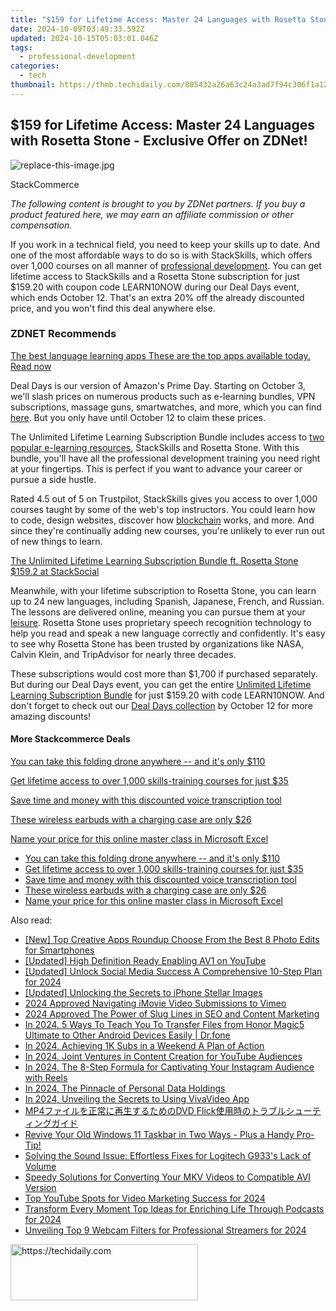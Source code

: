 ```yaml
---
title: "$159 for Lifetime Access: Master 24 Languages with Rosetta Stone - Exclusive Offer on ZDNet!"
date: 2024-10-09T03:49:33.592Z
updated: 2024-10-15T05:03:01.046Z
tags:
  - professional-development
categories:
  - tech
thumbnail: https://thmb.techidaily.com/805432a26a63c24a3ad7f94c306f1a1291a2364beb1c1710fc99d1f9d71ae26e.jpg
---
```


## $159 for Lifetime Access: Master 24 Languages with Rosetta Stone - Exclusive Offer on ZDNet!

![replace-this-image.jpg](https://www.zdnet.com/a/img/resize/97e7c0a141ea7981b92fa561a7b35e520a5521c1/2022/10/07/da4084b9-034f-48c9-997d-a3a4db46ad4c/zd-unlimited-lifetime-learning.jpg?auto=webp&width=1280)

StackCommerce

_The following content is brought to you by ZDNet partners. If you buy a product featured here, we may earn an affiliate commission or other compensation._

If you work in a technical field, you need to keep your skills up to date. And one of the most affordable ways to do so is with StackSkills, which offers over 1,000 courses on all manner of [professional development](https://stacksocial.com/sales/the-unlimited-lifetime-learning-subscription-bundle-ft-rosetta-stone?utm%5Fsource=zdnet.com&utm%5Fmedium=referral&utm%5Fcampaign=the-unlimited-lifetime-learning-subscription-bundle-ft-rosetta-stone&utm%5Fterm=scsf-556901&utm%5Fcontent=a0x1P000004yWifQAE&scsonar=1&aid=a-ceempx7z). You can get lifetime access to StackSkills and a Rosetta Stone subscription for just $159.20 with coupon code LEARN10NOW during our Deal Days event, which ends October 12\. That's an extra 20% off the already discounted price, and you won't find this deal anywhere else. 

### **ZDNET** Recommends

[The best language learning apps These are the top apps available today.  Read now](https://www.zdnet.com/article/best-language-learning-app/)

Deal Days is our version of Amazon's Prime Day. Starting on October 3, we'll slash prices on numerous products such as e-learning bundles, VPN subscriptions, massage guns, smartwatches, and more, which you can find [here](https://stacksocial.com/collections/deal-days?aid=a-ceempx7z&utm%5Fsource=zdnet.com&utm%5Fmedium=referral&utm%5Fcampaign=deal-days). But you only have until October 12 to claim these prices.

The Unlimited Lifetime Learning Subscription Bundle includes access to [two popular e-learning resources](https://stacksocial.com/sales/the-unlimited-lifetime-learning-subscription-bundle-ft-rosetta-stone?utm%5Fsource=zdnet.com&utm%5Fmedium=referral&utm%5Fcampaign=the-unlimited-lifetime-learning-subscription-bundle-ft-rosetta-stone&utm%5Fterm=scsf-556901&utm%5Fcontent=a0x1P000004yWifQAE&scsonar=1&aid=a-ceempx7z), StackSkills and Rosetta Stone. With this bundle, you'll have all the professional development training you need right at your fingertips. This is perfect if you want to advance your career or pursue a side hustle.

Rated 4.5 out of 5 on Trustpilot, StackSkills gives you access to over 1,000 courses taught by some of the web's top instructors. You could learn how to code, design websites, discover how [blockchain](https://www.zdnet.com/finance/blockchain/the-future-of-money-where-blockchain-and-cryptocurrency-will-take-us-next/) works, and more. And since they're continually adding new courses, you're unlikely to ever run out of new things to learn.

[The Unlimited Lifetime Learning Subscription Bundle ft. Rosetta Stone $159.2 at StackSocial](https://stacksocial.com/sales/the-unlimited-lifetime-learning-subscription-bundle-ft-rosetta-stone?utm%5Fsource=zdnet.com&utm%5Fmedium=referral&utm%5Fcampaign=the-unlimited-lifetime-learning-subscription-bundle-ft-rosetta-stone&utm%5Fterm=scsf-556901&utm%5Fcontent=a0x1P000004yWifQAE&scsonar=1&aid=a-ceempx7z)

Meanwhile, with your lifetime subscription to Rosetta Stone, you can learn up to 24 new languages, including Spanish, Japanese, French, and Russian. The lessons are delivered online, meaning you can pursue them at your [leisure](https://www.zdnet.com/article/get-24-percent-off-this-4k-golf-simulator-before-august-24-and-donate-to-charity/). Rosetta Stone uses proprietary speech recognition technology to help you read and speak a new language correctly and confidently. It's easy to see why Rosetta Stone has been trusted by organizations like NASA, Calvin Klein, and TripAdvisor for nearly three decades. 

These subscriptions would cost more than $1,700 if purchased separately. But during our Deal Days event, you can get the entire [Unlimited Lifetime Learning Subscription Bundle](https://stacksocial.com/sales/the-unlimited-lifetime-learning-subscription-bundle-ft-rosetta-stone?utm%5Fsource=zdnet.com&utm%5Fmedium=referral&utm%5Fcampaign=the-unlimited-lifetime-learning-subscription-bundle-ft-rosetta-stone&utm%5Fterm=scsf-556901&utm%5Fcontent=a0x1P000004yWifQAE&scsonar=1&aid=a-ceempx7z) for just $159.20 with code LEARN10NOW. And don't forget to check out our [Deal Days collection](https://stacksocial.com/collections/deal-days?aid=a-ceempx7z&utm%5Fsource=zdnet.com&utm%5Fmedium=referral&utm%5Fcampaign=deal-days) by October 12 for more amazing discounts!

#### More Stackcommerce Deals

[You can take this folding drone anywhere -- and it's only $110](https://www.zdnet.com/article/get-a-folding-drone-you-can-take-with-you-anywhere-for-110/ "You can take this folding drone anywhere  -- and it's only $110")

[Get lifetime access to over 1,000 skills-training courses for just $35](https://www.zdnet.com/article/learn-it-coding-and-design-skills-for-just-20-with-this-course-pack/ "Get lifetime access to over 1,000 skills-training courses for just $35")

[Save time and money with this discounted voice transcription tool](https://www.zdnet.com/article/save-money-and-time-with-this-discounted-voice-transcription-tool/ "Save time and money with this discounted voice transcription tool")

[These wireless earbuds with a charging case are only $26](https://www.zdnet.com/article/get-these-wireless-earbuds-with-a-charging-case-for-just-26/ "These wireless earbuds with a charging case are only $26")

[Name your price for this online master class in Microsoft Excel](https://www.zdnet.com/article/name-your-price-for-this-online-master-class-in-microsoft-excel/ "Name your price for this online master class in Microsoft Excel")

* [You can take this folding drone anywhere -- and it's only $110](https://www.zdnet.com/article/get-a-folding-drone-you-can-take-with-you-anywhere-for-110/ "You can take this folding drone anywhere  -- and it's only $110")
* [Get lifetime access to over 1,000 skills-training courses for just $35](https://www.zdnet.com/article/learn-it-coding-and-design-skills-for-just-20-with-this-course-pack/ "Get lifetime access to over 1,000 skills-training courses for just $35")
* [Save time and money with this discounted voice transcription tool](https://www.zdnet.com/article/save-money-and-time-with-this-discounted-voice-transcription-tool/ "Save time and money with this discounted voice transcription tool")
* [These wireless earbuds with a charging case are only $26](https://www.zdnet.com/article/get-these-wireless-earbuds-with-a-charging-case-for-just-26/ "These wireless earbuds with a charging case are only $26")
* [Name your price for this online master class in Microsoft Excel](https://www.zdnet.com/article/name-your-price-for-this-online-master-class-in-microsoft-excel/ "Name your price for this online master class in Microsoft Excel")

<ins class="adsbygoogle"
     style="display:block"
     data-ad-format="autorelaxed"
     data-ad-client="ca-pub-7571918770474297"
     data-ad-slot="1223367746"></ins>

<ins class="adsbygoogle"
     style="display:block"
     data-ad-client="ca-pub-7571918770474297"
     data-ad-slot="8358498916"
     data-ad-format="auto"
     data-full-width-responsive="true"></ins>

<span class="atpl-alsoreadstyle">Also read:</span>
<div><ul>
<li><a href="https://some-tips.techidaily.com/new-top-creative-apps-roundup-choose-from-the-best-8-photo-edits-for-smartphones/"><u>[New] Top Creative Apps Roundup Choose From the Best 8 Photo Edits for Smartphones</u></a></li>
<li><a href="https://facebook-video-share.techidaily.com/updated-high-definition-ready-enabling-av1-on-youtube/"><u>[Updated] High Definition Ready Enabling AV1 on YouTube</u></a></li>
<li><a href="https://fox-glue.techidaily.com/updated-unlock-social-media-success-a-comprehensive-10-step-plan-for-2024/"><u>[Updated] Unlock Social Media Success A Comprehensive 10-Step Plan for 2024</u></a></li>
<li><a href="https://some-tips.techidaily.com/updated-unlocking-the-secrets-to-iphone-stellar-images/"><u>[Updated] Unlocking the Secrets to iPhone Stellar Images</u></a></li>
<li><a href="https://vimeo-videos.techidaily.com/2024-approved-navigating-imovie-video-submissions-to-vimeo/"><u>2024 Approved Navigating iMovie Video Submissions to Vimeo</u></a></li>
<li><a href="https://some-tips.techidaily.com/2024-approved-the-power-of-slug-lines-in-seo-and-content-marketing/"><u>2024 Approved The Power of Slug Lines in SEO and Content Marketing</u></a></li>
<li><a href="https://android-transfer.techidaily.com/in-2024-5-ways-to-teach-you-to-transfer-files-from-honor-magic5-ultimate-to-other-android-devices-easily-drfone-by-drfone-transfer-from-android-transfer-from-android/"><u>In 2024, 5 Ways To Teach You To Transfer Files from Honor Magic5 Ultimate to Other Android Devices Easily | Dr.fone</u></a></li>
<li><a href="https://youtube-video-recordings.techidaily.com/in-2024-achieving-1k-subs-in-a-weekend-a-plan-of-action/"><u>In 2024, Achieving 1K Subs in a Weekend A Plan of Action</u></a></li>
<li><a href="https://some-tips.techidaily.com/in-2024-joint-ventures-in-content-creation-for-youtube-audiences/"><u>In 2024, Joint Ventures in Content Creation for YouTube Audiences</u></a></li>
<li><a href="https://some-tips.techidaily.com/in-2024-the-8-step-formula-for-captivating-your-instagram-audience-with-reels/"><u>In 2024, The 8-Step Formula for Captivating Your Instagram Audience with Reels</u></a></li>
<li><a href="https://some-tips.techidaily.com/in-2024-the-pinnacle-of-personal-data-holdings/"><u>In 2024, The Pinnacle of Personal Data Holdings</u></a></li>
<li><a href="https://some-guidance.techidaily.com/in-2024-unveiling-the-secrets-to-using-vivavideo-app/"><u>In 2024, Unveiling the Secrets to Using VivaVideo App</u></a></li>
<li><a href="https://smart-video-creator.techidaily.com/mp4dvd-flick/"><u>MP4ファイルを正常に再生するためのDVD Flick使用時のトラブルシューティングガイド</u></a></li>
<li><a href="https://discover-comparisons.techidaily.com/revive-your-old-windows-11-taskbar-in-two-ways-plus-a-handy-pro-tip/"><u>Revive Your Old Windows 11 Taskbar in Two Ways - Plus a Handy Pro-Tip!</u></a></li>
<li><a href="https://sound-issues.techidaily.com/solving-the-sound-issue-effortless-fixes-for-logitech-g933s-lack-of-volume/"><u>Solving the Sound Issue: Effortless Fixes for Logitech G933's Lack of Volume</u></a></li>
<li><a href="https://solve-hot.techidaily.com/speedy-solutions-for-converting-your-mkv-videos-to-compatible-avi-version/"><u>Speedy Solutions for Converting Your MKV Videos to Compatible AVI Version</u></a></li>
<li><a href="https://some-tips.techidaily.com/top-youtube-spots-for-video-marketing-success-for-2024/"><u>Top YouTube Spots for Video Marketing Success for 2024</u></a></li>
<li><a href="https://some-tips.techidaily.com/transform-every-moment-top-ideas-for-enriching-life-through-podcasts-for-2024/"><u>Transform Every Moment Top Ideas for Enriching Life Through Podcasts for 2024</u></a></li>
<li><a href="https://some-tips.techidaily.com/unveiling-top-9-webcam-filters-for-professional-streamers-for-2024/"><u>Unveiling Top 9 Webcam Filters for Professional Streamers for 2024</u></a></li>
</ul></div>

<!-- affiliate ads begin -->
<a href="https://sentrypc.7eer.net/c/5597632/398449/3022" target="_top" id="398449">
  <img src="//a.impactradius-go.com/display-ad/3022-398449" border="0" alt="https://techidaily.com" width="300" height="90"/>
</a>
<img height="0" width="0" src="https://sentrypc.7eer.net/i/5597632/398449/3022" style="position:absolute;visibility:hidden;" border="0" />
<!-- affiliate ads end -->


